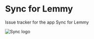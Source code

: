 # Sync for Lemmy
Issue tracker for the app Sync for Lemmy

![Sync logo](https://i.imgur.com/MnsM49X.png)
